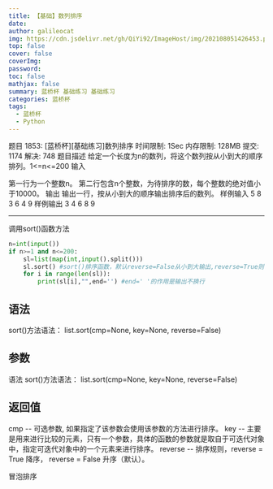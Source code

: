 ```yaml
---
title: 【基础】数列排序
date: 
author: galileocat
img: https://cdn.jsdelivr.net/gh/QiYi92/ImageHost/img/202108051426453.png
top: false
cover: false
coverImg: 
password: 
toc: false
mathjax: false
summary: 蓝桥杯 基础练习 基础练习
categories: 蓝桥杯
tags:
  - 蓝桥杯
  - Python
---
```


题目 1853: [蓝桥杯][基础练习]数列排序
时间限制: 1Sec 内存限制: 128MB 提交: 1174 解决: 748
题目描述
给定一个长度为n的数列，将这个数列按从小到大的顺序排列。1<=n<=200
输入
 

第一行为一个整数n。
第二行包含n个整数，为待排序的数，每个整数的绝对值小于10000。
输出
输出一行，按从小到大的顺序输出排序后的数列。
样例输入
5
8 3 6 4 9
样例输出
3 4 6 8 9

---

调用sort()函数方法
```Python
n=int(input())
if n>=1 and n<=200:
    sl=list(map(int,input().split()))
    sl.sort() #sort()排序函数，默认reverse=False从小到大输出,reverse=True则相反
    for i in range(len(sl)):
        print(sl[i],"",end='') #end=' '的作用是输出不换行
```

## 语法
sort()方法语法：
list.sort(cmp=None, key=None, reverse=False)

## 参数
语法
sort()方法语法：
list.sort(cmp=None, key=None, reverse=False)

## 返回值
cmp -- 可选参数, 如果指定了该参数会使用该参数的方法进行排序。
key -- 主要是用来进行比较的元素，只有一个参数，具体的函数的参数就是取自于可迭代对象中，指定可迭代对象中的一个元素来进行排序。
reverse -- 排序规则，reverse = True 降序， reverse = False 升序（默认）。

冒泡排序